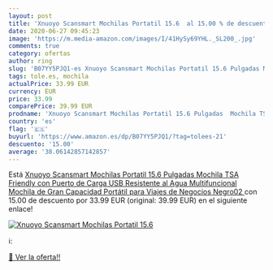 ```yaml
---
layout: post
title: 'Xnuoyo Scansmart Mochilas Portatil 15.6  al 15.00 % de descuento'
date: 2020-06-27 09:45:23
image: 'https://m.media-amazon.com/images/I/41HySy69YHL._SL200_.jpg'
comments: true
category: ofertas
author: ring
slug: 'B07YY5PJQ1-es Xnuoyo Scansmart Mochilas Portatil 15.6 Pulgadas Mochila...'
tags: tole.es, mochila
actualPrice: 33.99 EUR
currency: EUR
price: 33.99
comparePrice: 39.99 EUR
prodname: 'Xnuoyo Scansmart Mochilas Portatil 15.6 Pulgadas  Mochila TSA Friendly con Puerto de Carga USB  Resistente al Agua Multifuncional Mochila de Gran Capacidad Portátil para Viajes de Negocios  Negro02 '
country: 'es'
flag: '🇪🇸'
buyurl: 'https://www.amazon.es/dp/B07YY5PJQ1/?tag=tolees-21'
descuento: '15.00'
average: '38.06142857142857'
---
```


Está [Xnuoyo Scansmart Mochilas Portatil 15.6 Pulgadas  Mochila TSA Friendly con Puerto de Carga USB  Resistente al Agua Multifuncional Mochila de Gran Capacidad Portátil para Viajes de Negocios  Negro02 ](https://www.amazon.es/dp/B07YY5PJQ1/?tag=tolees-21) con 15.00 de descuento por 33.99 EUR (original: 39.99 EUR) en el siguiente enlace!

[![Xnuoyo Scansmart Mochilas Portatil 15.6 ](https://m.media-amazon.com/images/I/41HySy69YHL._SL200_.jpg)](https://www.amazon.es/dp/B07YY5PJQ1/?tag=tolees-21)

ℹ️:


[🛒 Ver la oferta!!](https://www.amazon.es/dp/B07YY5PJQ1/?tag=tolees-21)
